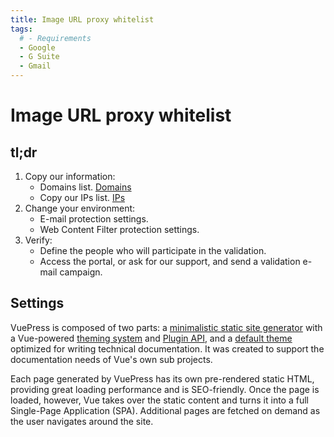 ```yaml
---
title: Image URL proxy whitelist
tags:
  # - Requirements
  - Google
  - G Suite
  - Gmail
---
```

# Image URL proxy whitelist

## tl;dr

1. Copy our information:
   * Domains list. [Domains](/en/guide/requirements/domains)
   * Copy our IPs list. [IPs](/en/guide/requirements/ips)
2. Change your environment:
   * E-mail protection settings.
   * Web Content Filter protection settings.
3. Verify:
   * Define the people who will participate in the validation.
   * Access the portal, or ask for our support, and send a validation e-mail campaign.

## Settings

VuePress is composed of two parts: a [minimalistic static site generator](https://github.com/vuejs/vuepress/tree/master/packages/%40vuepress/core) with a Vue-powered [theming system](https://v1.vuepress.vuejs.org/theme/) and [Plugin API](https://v1.vuepress.vuejs.org/plugin/), and a [default theme](https://v1.vuepress.vuejs.org/theme/default-theme-config.html) optimized for writing technical documentation. It was created to support the documentation needs of Vue's own sub projects.

Each page generated by VuePress has its own pre-rendered static HTML, providing great loading performance and is SEO-friendly. Once the page is loaded, however, Vue takes over the static content and turns it into a full Single-Page Application (SPA). Additional pages are fetched on demand as the user navigates around the site.
